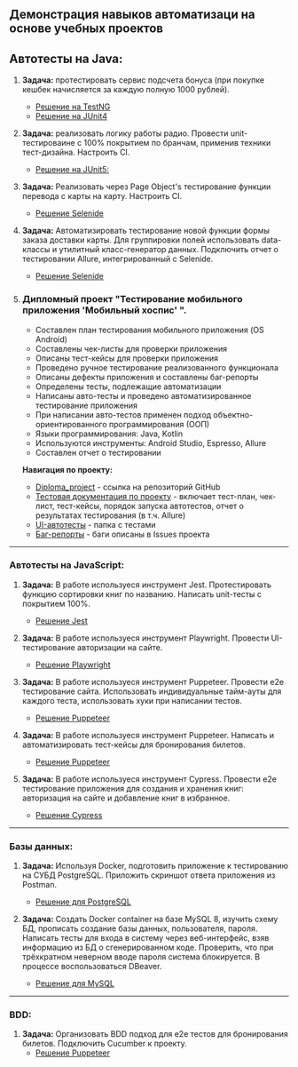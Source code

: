 ## Демонстрация навыков автоматизаци на основе учебных проектов


## Автотесты на Java:

1. **Задача:** протестировать сервис подсчета бонуса (при покупке кешбек начисляется за каждую полную 1000 рублей).
   - [Решение на TestNG](https://github.com/RytoryQA/Homework-autotest-1/blob/testng/src/test/java/org/example/CashbackHackServiceTest.java)  
   - [Решение на JUnit4](https://github.com/RytoryQA/Homework-autotest-1/blob/junit4/src/test/java/org/example/CashbackHackServiceTest.java)  

2. **Задача:** реализовать логику работы радио. Провести unit-тестироваине с 100% покрытием по бранчам, применив техники тест-дизайна. Настроить CI.
   - [Решение на JUnit5:](https://github.com/RytoryQA/Homework-10)  

3. **Задача:** Реализовать через Page Object's тестирование функции перевода с карты на карту. Настроить CI.  
   - [Решение Selenide](https://github.com/RytoryQA/Homework-autotest-6)   

4. **Задача:** Автоматизировать тестирование новой функции формы заказа доставки карты. Для группировки полей использовать data-классы и утилитный класс-генератор данных. Подключить отчет о тестировании Allure, интегрированный с Selenide.  
   - [Решение Selenide](https://github.com/RytoryQA/Homework-autotest-9)  

5. ### Дипломный проект "Тестирование мобильного приложения 'Мобильный хоспис' ".
   - Составлен план тестирования мобильного приложения (OS Android)
   - Составлены чек-листы для проверки приложения
   - Описаны тест-кейсы  для проверки приложения
   - Проведено ручное тестирование реализованного функционала
   - Описаны дефекты приложения и составлены баг-репорты
   - Определены тесты, подлежащие автоматизации
   - Написаны авто-тесты и проведено автоматизированное тестирование приложения
   - При написании авто-тестов применен подход объектно-ориентированного программирования (ООП)
   - Языки программирования: Java, Kotlin
   - Используются инструменты: Android Studio, Espresso, Allure
   - Составлен отчет о тестировании

   **Навигация по проекту:** 
   - [Diploma_project](https://github.com/RytoryQA/Diploma) - ссылка на репозиторий GitHub
   - [Тестовая документация по проекту](https://github.com/RytoryQA/Diploma/tree/main/report) - включает тест-план, чек-лист, тест-кейсы, порядок запуска автотестов, отчет о результатах тестирования (в т.ч. Allure) 
   - [UI-автотесты](https://github.com/RytoryQA/Diploma/tree/main/app/src/androidTest/java/ru/iteco/fmhandroid/ui) - папка с тестами
   - [Баг-репорты](https://github.com/RytoryQA/Diploma/issues) - баги описаны в Issues проекта

-------

### Автотесты на JavaScript: 

1. **Задача:** В работе используеся инструмент Jest. Протестировать функцию сортировки книг по названию. Написать unit-тесты с покрытием 100%.
   - [Решение Jest](https://github.com/RytoryQA/Homework-autoJS-3.1) 

2. **Задача:** В работе используеся инструмент Playwright. Провести UI-тестирование авторизации на сайте.
   - [Решение Playwright](https://github.com/RytoryQA/Homework-autoJS-3.2)  

3. **Задача:** В работе используеся инструмент Puppeteer. Провести e2e тестирование сайта. Использовать индивидуальные тайм-ауты для каждого теста, использовать хуки при написании тестов. 
   - [Решение Puppeteer](https://github.com/RytoryQA/Homework-autoJS-4) 

4. **Задача:** В работе используеся инструмент Puppeteer. Написать и автоматизировать тест-кейсы для бронирования билетов. 
   - [Решение Puppeteer](https://github.com/RytoryQA/Homework-autoJS-5)    

5. **Задача:** В работе используеся инструмент Cypress. Провести e2e тестирование приложения для создания и хранения книг: авторизация на сайте и добавление книг в избранное.  
   - [Решение Cypress](https://github.com/RytoryQA/Homework-autoJS-6)   

-------

### Базы данных:  

1. **Задача:** Используя Docker, подготовить приложение к тестированию на СУБД PostgreSQL. Приложить скриншот ответа приложения из Postman. 
   - [Решение для PostgreSQL](https://github.com/RytoryQA/Homework-autotest-7)  

2. **Задача:** Создать Docker container на базе MySQL 8, изучить схему БД, прописать создание базы данных, пользователя, пароля. Написать тесты для входа в систему через веб-интерфейс, взяв информацию из БД о сгенерированном коде. Проверить, что при трёхкратном неверном вводе пароля система блокируется. В процессе воспользоваться DBeaver. 
   - [Решение для MySQL](https://github.com/RytoryQA/Homework-autotest-8)  

-------

### BDD:  

1. **Задача:** Организовать BDD подход для e2e тестов для бронирования билетов. Подключить Cucumber к проекту.  
   - [Решение Puppeteer](https://github.com/RytoryQA/Homework-autoJS-5/tree/main/features)  
  
